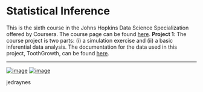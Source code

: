 # Statistical Inference

This is the sixth course in the Johns Hopkins Data Science Specialization offered by Coursera. The course page can be found [here](https://www.coursera.org/learn/statistical-inference).
**Project 1**: The course project is two parts: (i) a simulation exercise and (ii) a basic inferential data analysis. The documentation for the data used in this project, ToothGrowth, can be found [here](https://www.rdocumentation.org/packages/datasets/versions/3.6.2/topics/ToothGrowth).

---
[![image](https://img.shields.io/badge/Personal%20Site-%20-informational?style=flat-square&logo=appveyor)](https://www.jedraynes.com/)
[![image](https://img.shields.io/badge/LinkedIn-%20-informational?style=flat-square&logo=appveyor)](https://www.linkedin.com/in/jedraynes/)

jedraynes
